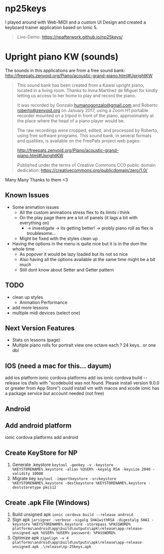 np25keys
=====
I played around with Web-MIDI and a custom UI Design and created a keyboard trainer application based on Ionic 5.

>Live-Demo: https://npafterwork.github.io/np25keys/

Upright piano KW (sounds)
====

The sounds in this applications are from a free sound bank:
http://freepats.zenvoid.org/Piano/acoustic-grand-piano.html#UprightKW

>This sound bank has been created from a Kawai upright piano, located in a
>living room. Thanks to Inma Martínez de Miguel for kindly letting us access to
>her home to play and record the piano.
> 
>It was recorded by Gonzalo <humanogonzalo@gmail.com> and Roberto
><roberto@zenvoid.org> on January 2017, using a Zoom H1 portable recorder
>mounted on a tripod in front of the piano, approximately at the place where
>the head of a piano player would be.
>
>The raw recordings were cropped, edited, and processed by Roberto, using free
>software programs. This sound bank, in several formats and qualities, is
>available on the FreePats project web pages:
>
>http://freepats.zenvoid.org/Piano/acoustic-grand-piano.html#UprightKW
>
>Published under the terms of Creative Commons CC0 public domain dedication:
>https://creativecommons.org/publicdomain/zero/1.0/

Many Many Thanks to them <3

Known Issues
---

* Some animation issues
   * All the custom animations stress flex to its limits i think
   * On the play page there are a lot of panels (it lags a bit with everything on) 
     * -> investigate -> its getting better! -> probly piano roll as flex is troublesome...
   * Might be fixed with the styles clean up
* Having the options in the menu is quite nice but it is in the dom the whole time
   * As popover it would be lazy loaded but its not so nice  
   * Also having all the options available at the same time might be a bit much
   * Still dont know about Setter and Getter pattern

TODO
---
* clean up styles
  * Animation Performance
* add more lessons
* multiple midi devices (select one)

Next Version Features
---
* Stats on lessons (page)
* Multiple piano rolls for portrait view one octave each ? 24 keys.. or one dbl

IOS (need a mac for this... dayum)
---
add ios platform ionic cordova platforms add ios ionic cordova build --release ios
(fails with "xcodebuild was not found. Please install version 9.0.0 or greater from App Store")
could install vm with macos and xcode ionic has a package service but account needed (not free)

Android
---

Add android platform
--------
ionic cordova platforms add android

Create KeyStore for NP
---------

1. Generate .keystore
   `
   keytool -genkey -v -keystore %KEYSTORENAME%.keystore -alias %USER% -keyalg RSA -keysize 2048 -validity 10000
   `
2. Migrate key
   `
   keytool -importkeystore -srckeystore %KEYSTORENAME%.keystore -destkeystore %KEYSTORENAME%.keystore -deststoretype pkcs12
   `

Create .apk File (Windows)
--------

1. Build unsigned apk
   `
   ionic cordova build --release android
   `
2. Sign apk
   `
   jarsigner -verbose -sigalg SHA1withRSA -digestalg SHA1 -keystore %KEYSTORENAME%.keystore -storepass %PASSWORD% platforms\android\app\build\outputs\apk\release\app-release-unsigned.apk %USER%
   %USER% password: %PASSWORD%
    `
3. Optimize apk
   `
   zipalign -v 4 platforms\android\app\build\outputs\apk\release\app-release-unsigned.apk .\release\np-25keys.apk
   `

